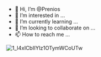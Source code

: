 - 👋 Hi, I’m @Prenios
- 👀 I’m interested in ...
- 🌱 I’m currently learning ...
- 💞️ I’m looking to collaborate on ...
- 📫 How to reach me ...

![1_l4xICbIIYlz1OTymWCoUTw](https://user-images.githubusercontent.com/90971328/133890873-3e368593-d6b3-4a2e-9214-0a43b2d6a2f2.jpeg)
